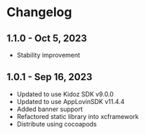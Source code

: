# Changelog

## 1.1.0 - Oct 5, 2023

* Stability improvement

## 1.0.1 - Sep 16, 2023

* Updated to use Kidoz SDK v9.0.0
* Updated to use AppLovinSDK v11.4.4
* Added banner support
* Refactored static library into xcframework
* Distribute using cocoapods

